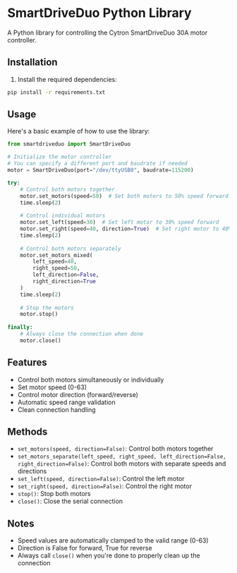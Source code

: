 # SmartDriveDuo Python Library

A Python library for controlling the Cytron SmartDriveDuo 30A motor controller.

## Installation

1. Install the required dependencies:
```bash
pip install -r requirements.txt
```

## Usage

Here's a basic example of how to use the library:

```python
from smartdriveduo import SmartDriveDuo

# Initialize the motor controller
# You can specify a different port and baudrate if needed
motor = SmartDriveDuo(port="/dev/ttyUSB0", baudrate=115200)

try:
    # Control both motors together
    motor.set_motors(speed=50)  # Set both motors to 50% speed forward
    time.sleep(2)
    
    # Control individual motors
    motor.set_left(speed=30)  # Set left motor to 30% speed forward
    motor.set_right(speed=40, direction=True)  # Set right motor to 40% speed reverse
    time.sleep(2)
    
    # Control both motors separately
    motor.set_motors_mixed(
        left_speed=40,
        right_speed=50,
        left_direction=False,
        right_direction=True
    )
    time.sleep(2)
    
    # Stop the motors
    motor.stop()
    
finally:
    # Always close the connection when done
    motor.close()
```

## Features

- Control both motors simultaneously or individually
- Set motor speed (0-63)
- Control motor direction (forward/reverse)
- Automatic speed range validation
- Clean connection handling

## Methods

- `set_motors(speed, direction=False)`: Control both motors together
- `set_motors_separate(left_speed, right_speed, left_direction=False, right_direction=False)`: Control both motors with separate speeds and directions
- `set_left(speed, direction=False)`: Control the left motor
- `set_right(speed, direction=False)`: Control the right motor
- `stop()`: Stop both motors
- `close()`: Close the serial connection

## Notes

- Speed values are automatically clamped to the valid range (0-63)
- Direction is False for forward, True for reverse
- Always call `close()` when you're done to properly clean up the connection 